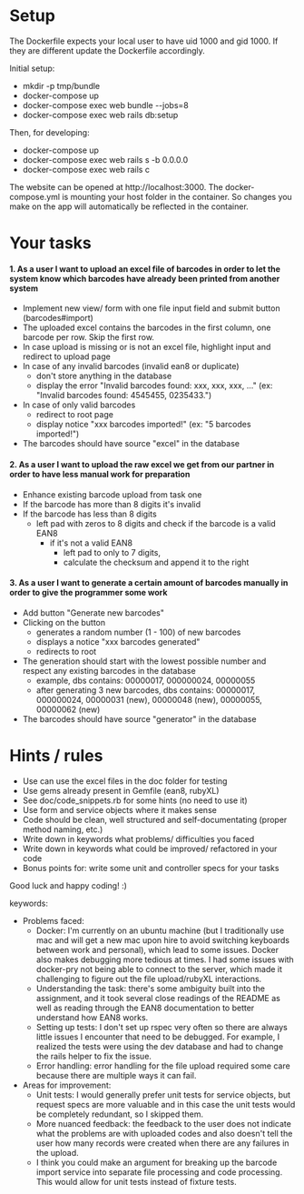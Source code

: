 # Setup

The Dockerfile expects your local user to have uid 1000 and gid 1000. If they are different update the Dockerfile accordingly. 

Initial setup:
* mkdir -p tmp/bundle
* docker-compose up
* docker-compose exec web bundle --jobs=8
* docker-compose exec web rails db:setup

Then, for developing:
* docker-compose up
* docker-compose exec web rails s -b 0.0.0.0
* docker-compose exec web rails c

The website can be opened at http://localhost:3000. The docker-compose.yml is mounting your host folder in the container. So changes you make on the app will automatically be reflected in the container.


# Your tasks

#### 1. As a user I want to upload an excel file of barcodes in order to let the system know which barcodes have already been printed from another system

  * Implement new view/ form with one file input field and submit button (barcodes#import)
  * The uploaded excel contains the barcodes in the first column, one barcode per row. Skip the first row.
  * In case upload is missing or is not an excel file, highlight input and redirect to upload page
  * In case of any invalid barcodes (invalid ean8 or duplicate)
    * don't store anything in the database
    * display the error "Invalid barcodes found: xxx, xxx,  xxx, ..." (ex: "Invalid barcodes found: 4545455, 0235433.")
  * In case of only valid barcodes
    * redirect to root page
    * display notice "xxx barcodes imported!" (ex: "5 barcodes imported!")
  * The barcodes should have source "excel" in the database

#### 2. As a user I want to upload the raw excel we get from our partner in order to have less manual work for preparation
  * Enhance existing barcode upload from task one
  * If the barcode has more than 8 digits it's invalid
  * If the barcode has less than 8 digits
    * left pad with zeros to 8 digits and check if the barcode is a valid EAN8
      * if it's not a valid EAN8
        * left pad to only to 7 digits,
        * calculate the checksum and append it to the right

#### 3. As a user I want to generate a certain amount of barcodes manually in order to give the programmer some work
  * Add button "Generate new barcodes"
  * Clicking on the button
    * generates a random number (1 - 100) of new barcodes
    * displays a notice "xxx barcodes generated"
    * redirects to root
  * The generation should start with the lowest possible number and respect any existing barcodes in the database
    * example, dbs contains: 00000017, 000000024, 00000055
    * after generating 3 new barcodes, dbs contains: 00000017, 000000024, 00000031 (new), 00000048 (new), 00000055, 00000062 (new)
  * The barcodes should have source "generator" in the database


# Hints / rules

* Use can use the excel files in the doc folder for testing
* Use gems already present in Gemfile (ean8, rubyXL)
* See doc/code_snippets.rb for some hints (no need to use it)
* Use form and service objects where it makes sense
* Code should be clean, well structured and self-documentating (proper method naming, etc.)
* Write down in keywords what problems/ difficulties you faced
* Write down in keywords what could be improved/ refactored in your code
* Bonus points for: write some unit and controller specs for your tasks

Good luck and happy coding! :)

keywords:
* Problems faced:
  * Docker: I'm currently on an ubuntu machine (but I traditionally use mac and will
  get a new mac upon hire to avoid switching keyboards between work and personal), which lead to some issues. Docker also makes debugging more tedious at times. I had some
  issues with docker-pry not being able to connect to the server, which made it
  challenging to figure out the file upload/rubyXL interactions.
  * Understanding the task: there's some ambiguity built into the assignment, and it
  took several close readings of the README as well as reading through the EAN8
  documentation to better understand how EAN8 works.
  * Setting up tests: I don't set up rspec very often so there are always little issues
  I encounter that need to be debugged. For example, I realized the tests were using
  the dev database and had to change the rails helper to fix the issue.
  * Error handling: error handling for the file upload required some care because
  there are multiple ways it can fail.
* Areas for improvement:
  * Unit tests: I would generally prefer unit tests for service objects, but request specs
  are more valuable and in this case the unit tests would be completely redundant, so I
  skipped them.
  * More nuanced feedback: the feedback to the user does not indicate what the problems
  are with uploaded codes and also doesn't tell the user how many records were created
  when there are any failures in the upload.
  * I think you could make an argument for breaking up the barcode import service
  into separate file processing and code processing. This would allow for unit
  tests instead of fixture tests.